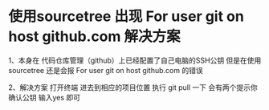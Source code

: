 # 使用sourcetree 出现 For user git on host github.com 解决方案

1、本身在 代码仓库管理（github）上已经配置了自己电脑的SSH公钥  但是在使用 sourcetree 还是会报 For user git on host github.com 的错误

2、解决方案 打开终端 进去到相应的项目位置 执行 git pull 一下 会有两个提示你确认公钥  输入yes 即可   

